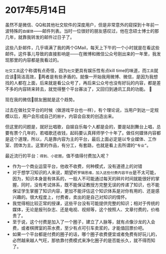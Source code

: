 # 2017年5月14日
虽然不是微信、QQ和其他社交软件的深度用户，但是非常意外的窥探到十年前一波特殊的`自媒体`——邮件列表。当时一位很好的朋友感叹过，他在念硕士博士的那几年，就靠我转发的邮件过日子了。

这些八卦邮件，几乎填满了我的两个GMail，每天上下午的一个小时就是在看这些邮件。这件事儿导致的直接影响是——在微博和微信公众号刚出来的一年里，我发现那里的内容都是我看过的。

`社交工具`这个称谓有点奇怪，因为`社交`更具有娱乐性有点kill time的味道，而`工具`就应该简洁高效，两者是有些矛盾的。就像一开始我用微博、微信，是因为我想找的人都在上面，后来就是看公众号了，再后来公众号也没有好玩的内容，都是差不多的内容转来转去，就觉得整个平台寡淡了，又回归到通讯工具的功能。


现在我的微信朋友圈就是这个趋势。

过去在做社交平台的时候（做游戏平台也一样），有个理论说，当用户到达一定规模以后，用户会形成自己的`圈子`，内容会自发的创造出来。

但这里的问题是，就好比唱歌，自娱自乐每个人都是会的，要是站到舞台上唱，总要有票个几年的，若唱歌还收钱，起码要认真拜师学个十年了。做任何媒体内容都是这个道理，所以，凡是靠内容为主的平台，最后上面必定是以专业媒体、工作室、团体为主。这里的作品，有分工，有套路，也就是看上去所谓的`“专业”`。

最近流行的平台：`得到、小密圈`，值不值得付费加入呢？
* 作为一个商业运营平台，他收不收费，何种模式，没有道德上的对错
* 对于想学习知识的人来说，期望听`罗辑思维，加入这些付费内容平台`是不太可能，因为，知识本身是有体系的，一般人不可能通过每天的碎片时间就能很好的掌握，同时，没有考试体系，既不能保证教授方完整无误的传递了知识，也不能保证学生掌握了知识内容，更加不能评估这个知识体系是对你有用的、还是感兴趣的。很大程度上，付费者，卖出的是自己对知识的情怀。
* 我觉得相比较正常的授课，这些平台没有可能提供完整的知识；相对于传统的媒体，无论是报刊杂志、还是电视、视频等，这个按照人、文章付费的，价格贵了。
* 至于说，这个付费是加入了一个圈子，建立了人脉等，就有点像沙龙的入会费，或者棋牌室的茶水费，至少有点可引车卖浆的，才能值回票价吧。
* 如果一个平台都是付费的圈子的话，哪个圈子收费便宜或者免费有好玩儿的，必然越来越人气旺，那依靠付费模式来净化圈子的是否能长久，就不得而知了。